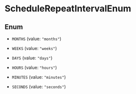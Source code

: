 

# ScheduleRepeatIntervalEnum

## Enum


* `MONTHS` (value: `"months"`)

* `WEEKS` (value: `"weeks"`)

* `DAYS` (value: `"days"`)

* `HOURS` (value: `"hours"`)

* `MINUTES` (value: `"minutes"`)

* `SECONDS` (value: `"seconds"`)



